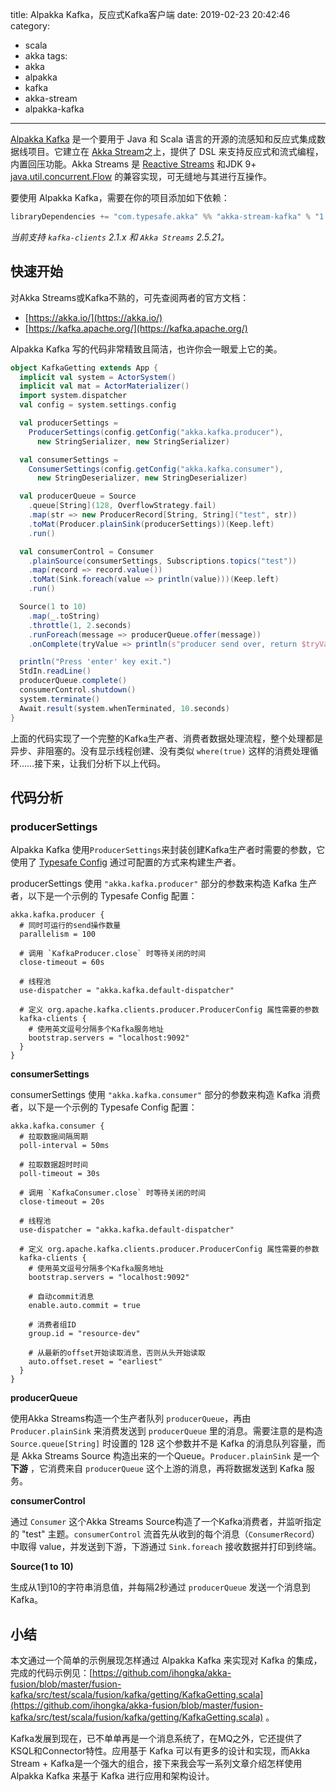 title: Alpakka Kafka，反应式Kafka客户端
date: 2019-02-23 20:42:46
category:
  - scala
  - akka
tags:
  - akka
  - alpakka
  - kafka
  - akka-stream
  - alpakka-kafka
---

[Alpakka Kafka](https://doc.akka.io/docs/akka-stream-kafka/current/) 是一个要用于 Java 和 Scala 语言的开源的流感知和反应式集成数据线项目。它建立在 [Akka Stream](https://doc.akka.io/docs/akka/current/stream/index.html)之上，提供了 DSL 来支持反应式和流式编程，内置回压功能。Akka Streams 是 [Reactive Streams](https://www.reactive-streams.org/) 和JDK 9+ [java.util.concurrent.Flow](https://docs.oracle.com/en/java/javase/11/docs/api/java.base/java/util/concurrent/Flow.html) 的兼容实现，可无缝地与其进行互操作。


要使用 Alpakka Kafka，需要在你的项目添加如下依赖：
```scala
libraryDependencies += "com.typesafe.akka" %% "akka-stream-kafka" % "1.0-RC2"
```

*当前支持 `kafka-clients` 2.1.x 和 `Akka Streams` 2.5.21。*

## 快速开始

对Akka Streams或Kafka不熟的，可先查阅两者的官方文档：

- [https://akka.io/](https://akka.io/)
- [https://kafka.apache.org/](https://kafka.apache.org/)

Alpakka Kafka 写的代码非常精致且简洁，也许你会一眼爱上它的美。

```scala
object KafkaGetting extends App {
  implicit val system = ActorSystem()
  implicit val mat = ActorMaterializer()
  import system.dispatcher
  val config = system.settings.config

  val producerSettings = 
    ProducerSettings(config.getConfig("akka.kafka.producer"),
      new StringSerializer, new StringSerializer)

  val consumerSettings = 
    ConsumerSettings(config.getConfig("akka.kafka.consumer"), 
      new StringDeserializer, new StringDeserializer)

  val producerQueue = Source
    .queue[String](128, OverflowStrategy.fail)
    .map(str => new ProducerRecord[String, String]("test", str))
    .toMat(Producer.plainSink(producerSettings))(Keep.left)
    .run()

  val consumerControl = Consumer
    .plainSource(consumerSettings, Subscriptions.topics("test"))
    .map(record => record.value())
    .toMat(Sink.foreach(value => println(value)))(Keep.left)
    .run()

  Source(1 to 10)
    .map(_.toString)
    .throttle(1, 2.seconds)
    .runForeach(message => producerQueue.offer(message))
    .onComplete(tryValue => println(s"producer send over, return $tryValue"))

  println("Press 'enter' key exit.")
  StdIn.readLine()
  producerQueue.complete()
  consumerControl.shutdown()
  system.terminate()
  Await.result(system.whenTerminated, 10.seconds)
}
```

上面的代码实现了一个完整的Kafka生产者、消费者数据处理流程，整个处理都是异步、非阻塞的。没有显示线程创建、没有类似 `where(true)` 这样的消费处理循环……接下来，让我们分析下以上代码。

## 代码分析

### producerSettings

Alpakka Kafka 使用`ProducerSettings`来封装创建Kafka生产者时需要的参数，它使用了 [Typesafe Config](https://github.com/lightbend/config#using-hocon-the-json-superset) 通过可配置的方式来构建生产者。

producerSettings 使用 `"akka.kafka.producer"` 部分的参数来构造 Kafka 生产者，以下是一个示例的 Typesafe Config 配置：

```
akka.kafka.producer {
  # 同时可运行的send操作数量
  parallelism = 100

  # 调用 `KafkaProducer.close` 时等待关闭的时间
  close-timeout = 60s
  
  # 线程池
  use-dispatcher = "akka.kafka.default-dispatcher"

  # 定义 org.apache.kafka.clients.producer.ProducerConfig 属性需要的参数
  kafka-clients {
    # 使用英文逗号分隔多个Kafka服务地址
    bootstrap.servers = "localhost:9092"
  }
}
```

**consumerSettings**

consumerSettings 使用 `"akka.kafka.consumer"` 部分的参数来构造 Kafka 消费者，以下是一个示例的 Typesafe Config 配置：

```
akka.kafka.consumer {
  # 拉取数据间隔周期
  poll-interval = 50ms
  
  # 拉取数据超时时间
  poll-timeout = 30s

  # 调用 `KafkaConsumer.close` 时等待关闭的时间
  close-timeout = 20s
  
  # 线程池
  use-dispatcher = "akka.kafka.default-dispatcher"

  # 定义 org.apache.kafka.clients.producer.ProducerConfig 属性需要的参数
  kafka-clients {
    # 使用英文逗号分隔多个Kafka服务地址
    bootstrap.servers = "localhost:9092"

    # 自动commit消息
    enable.auto.commit = true

    # 消费者组ID
    group.id = "resource-dev"

    # 从最新的offset开始读取消息，否则从头开始读取
    auto.offset.reset = "earliest"
  }
}
```

**producerQueue**

使用Akka Streams构造一个生产者队列 `producerQueue`，再由 `Producer.plainSink` 来消费发送到 `producerQueue` 里的消息。需要注意的是构造 `Source.queue[String]` 时设置的 128 这个参数并不是 Kafka 的消息队列容量，而是 Akka Streams Source 构造出来的一个Queue。`Producer.plainSink` 是一个 **下游** ，它消费来自  `producerQueue` 这个上游的消息，再将数据发送到 Kafka 服务。

**consumerControl**

通过 `Consumer` 这个Akka Streams Source构造了一个Kafka消费者，并监听指定的 "test" 主题。`consumerControl` 流首先从收到的每个消息（`ConsumerRecord`）中取得 value，并发送到下游，下游通过 `Sink.foreach` 接收数据并打印到终端。

**Source(1 to 10)**

生成从1到10的字符串消息值，并每隔2秒通过 `producerQueue` 发送一个消息到Kafka。

## 小结

本文通过一个简单的示例展现怎样通过 Alpakka Kafka 来实现对 Kafka 的集成，完成的代码示例见：[https://github.com/ihongka/akka-fusion/blob/master/fusion-kafka/src/test/scala/fusion/kafka/getting/KafkaGetting.scala](https://github.com/ihongka/akka-fusion/blob/master/fusion-kafka/src/test/scala/fusion/kafka/getting/KafkaGetting.scala) 。

Kafka发展到现在，已不单单再是一个消息系统了，在MQ之外，它还提供了KSQL和Connector特性。应用基于 Kafka 可以有更多的设计和实现，而Akka Stream + Kafka是一个强大的组合，接下来我会写一系列文章介绍怎样使用 Alpakka Kafka 来基于 Kafka 进行应用和架构设计。

